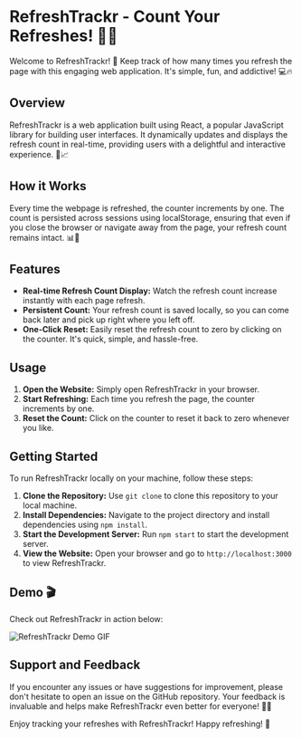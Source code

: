 # RefreshTrackr - Count Your Refreshes! 🔄🔢

Welcome to RefreshTrackr! 🎉 Keep track of how many times you refresh the page with this engaging web application. It's simple, fun, and addictive! 💻🔥

## Overview

RefreshTrackr is a web application built using React, a popular JavaScript library for building user interfaces. It dynamically updates and displays the refresh count in real-time, providing users with a delightful and interactive experience. 🔄📈

## How it Works

Every time the webpage is refreshed, the counter increments by one. The count is persisted across sessions using localStorage, ensuring that even if you close the browser or navigate away from the page, your refresh count remains intact. 📊💾

## Features

- **Real-time Refresh Count Display:** Watch the refresh count increase instantly with each page refresh.
- **Persistent Count:** Your refresh count is saved locally, so you can come back later and pick up right where you left off.
- **One-Click Reset:** Easily reset the refresh count to zero by clicking on the counter. It's quick, simple, and hassle-free.

## Usage

1. **Open the Website:** Simply open RefreshTrackr in your browser.
2. **Start Refreshing:** Each time you refresh the page, the counter increments by one.
3. **Reset the Count:** Click on the counter to reset it back to zero whenever you like.

## Getting Started

To run RefreshTrackr locally on your machine, follow these steps:

1. **Clone the Repository:** Use `git clone` to clone this repository to your local machine.
2. **Install Dependencies:** Navigate to the project directory and install dependencies using `npm install`.
3. **Start the Development Server:** Run `npm start` to start the development server.
4. **View the Website:** Open your browser and go to `http://localhost:3000` to view RefreshTrackr.

## Demo 🎬

Check out RefreshTrackr in action below:

![RefreshTrackr Demo GIF](GIF_URL_HERE)

## Support and Feedback

If you encounter any issues or have suggestions for improvement, please don't hesitate to open an issue on the GitHub repository. Your feedback is invaluable and helps make RefreshTrackr even better for everyone! 🚀✨

Enjoy tracking your refreshes with RefreshTrackr! Happy refreshing! 🎉
